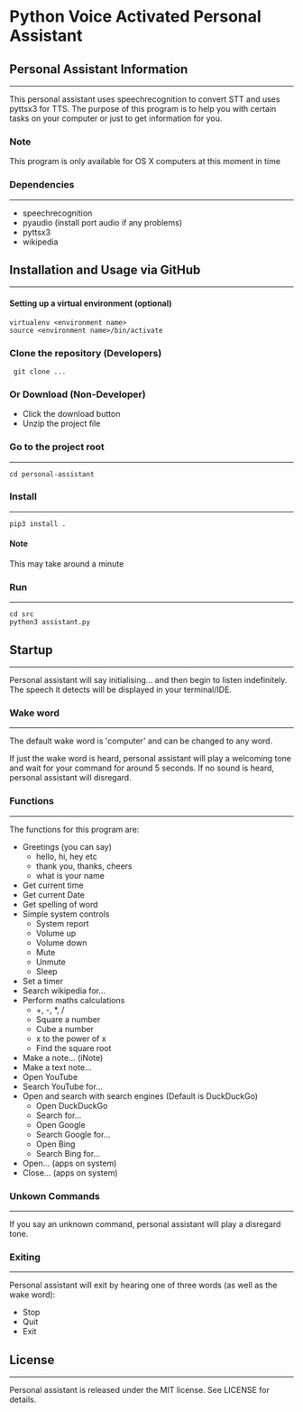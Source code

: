 # Python Voice Activated Personal Assistant
## Personal Assistant Information
---
This personal assistant uses speechrecognition to convert STT and uses 
pyttsx3 for TTS. The purpose of this program is to help you with certain tasks 
on your computer or just to get information for you.

### Note
This program is only available for OS X computers at this moment in time

### Dependencies
---
* speechrecognition
* pyaudio (install port audio if any problems)
* pyttsx3
* wikipedia

## Installation and Usage via GitHub
---
#### Setting up a virtual environment (optional)
```
virtualenv <environment name>
source <environment name>/bin/activate
```

### Clone the repository (Developers)
```
 git clone ...
```

### Or Download (Non-Developer)
* Click the download button
* Unzip the project file

### Go to the project root
---
```
cd personal-assistant
```

### Install
---
```
pip3 install .
```
#### Note
This may take around a minute

### Run
---
``` 
cd src
python3 assistant.py
```

## Startup
---
Personal assistant will say initialising... and then begin to listen indefinitely.
The speech it detects will be displayed in your terminal/IDE.

### Wake word
---
The default wake word is 'computer' and can be changed to any word.

If just the wake word is heard, personal assistant will play a welcoming tone
and wait for your command for around 5 seconds. If no sound is heard, personal
assistant will disregard.

### Functions
---
The functions for this program are:
* Greetings (you can say)
    * hello, hi, hey etc
    * thank you, thanks, cheers
    * what is your name
* Get current time
* Get current Date
* Get spelling of word
* Simple system controls
    * System report
    * Volume up
    * Volume down
    * Mute
    * Unmute
    * Sleep
* Set a timer
* Search wikipedia for...
* Perform maths calculations
    * +, -, *, /
    * Square a number
    * Cube a number
    * x to the power of x
    * Find the square root
* Make a note... (iNote)
* Make a text note...
* Open YouTube
* Search YouTube for...
* Open and search with search engines (Default is DuckDuckGo)
    * Open DuckDuckGo
    * Search for...
    * Open Google
    * Search Google for...
    * Open Bing
    * Search Bing for...
* Open... (apps on system)
* Close... (apps on system)

### Unkown Commands
---
If you say an unknown command, personal assistant will play a disregard tone.

### Exiting
---
Personal assistant will exit by hearing one of three words (as well as the wake word):
* Stop
* Quit
* Exit

## License
---
Personal assistant is released under the MIT license. See LICENSE for details.